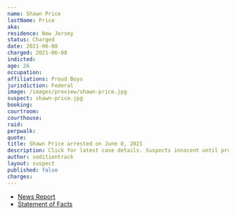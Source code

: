 ```yaml
---
name: Shawn Price
lastName: Price
aka:
residence: New Jersey
status: Charged
date: 2021-06-08
charged: 2021-06-08
indicted:
age: 26
occupation:
affiliations: Proud Boys
jurisdiction: Federal
image: /images/preview/shawn-price.jpg
suspect: shawn-price.jpg
booking:
courtroom:
courthouse:
raid:
perpwalk:
quote:
title: Shawn Price arrested on June 8, 2021
description: Click for latest case details. Suspects innocent until proven guilty.
author: seditiontrack
layout: suspect
published: false
charges:
---
```

- [News Report](https://www.dailyrecord.com/story/news/2021/06/08/capitol-riot-rockaway-twp-proud-boys-member-charged-role-deadly-attack/7606726002/)
- [Statement of Facts](https://www.justice.gov/usao-dc/case-multi-defendant/file/1402491/download)
